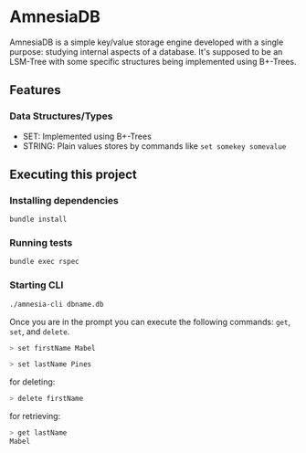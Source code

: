 # AmnesiaDB

AmnesiaDB is a simple key/value storage engine developed with a single purpose: studying internal aspects of a database.
It's supposed to be an LSM-Tree with some specific structures being implemented using B+-Trees.


## Features

### Data Structures/Types

- SET: Implemented using B+-Trees
- STRING: Plain values stores by commands like `set somekey somevalue`

## Executing this project

### Installing dependencies

```bash
bundle install
```

### Running tests

```bash
bundle exec rspec
```

### Starting CLI

```bash
./amnesia-cli dbname.db
```

Once you are in the prompt you can execute the following commands: `get`, `set`, and `delete`.

```bash
> set firstName Mabel

> set lastName Pines
```

for deleting:

```bash
> delete firstName
```

for retrieving:

```bash
> get lastName
Mabel
```
